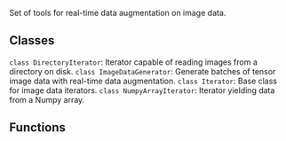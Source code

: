 Set of tools for real-time data augmentation on image data.
## Classes
`class DirectoryIterator`: Iterator capable of reading images from a directory on disk.
`class ImageDataGenerator`: Generate batches of tensor image data with real-time data augmentation.
`class Iterator`: Base class for image data iterators.
`class NumpyArrayIterator`: Iterator yielding data from a Numpy array.
## Functions
